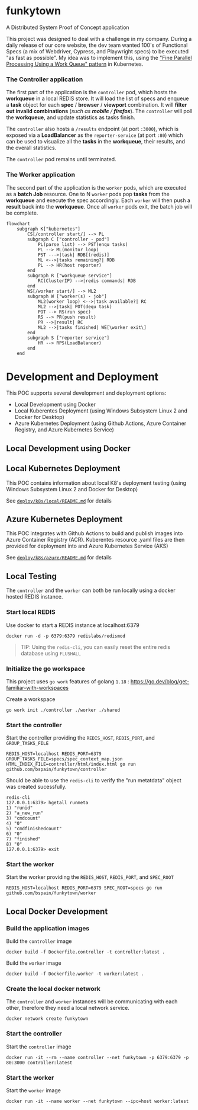 # funkytown
A Distributed System Proof of Concept application

This project was designed to deal with a challenge in my company.  During a daily release of our core website, the dev team wanted 100's of Functional Specs (a mix of Webdriver, Cypress, and Playwright specs) to be executed "as fast as possible".  My idea was to implement this, using the ["Fine Parallel Processing Using a Work Queue" pattern](https://kubernetes.io/docs/tasks/job/fine-parallel-processing-work-queue/) in Kubernetes.

### The **Controller** application
The first part of the application is the `controller` pod, which hosts the **workqueue** in a local REDIS store.  It will load the list of specs and enqueue a **task** object for each **spec** / **browser** / **viewport** combination.  It will **filter out invalid combinations** (_such as **mobile** / **firefox**_). The `controller` will poll the **workqueue**, and update statistics as tasks finish.

The `controller` also hosts a `/results` endpoint (at port `:3000`), which is exposed via a **LoadBalancer** as the `reporter-service` (at port `:80`) which can be used to visualize all the **tasks** in the **workqueue**, their results, and the overall statistics.

The `controller` pod remains until terminated.

### The **Worker** application
The second part of the application is the `worker` pods, which are executed as a **batch Job** resource.  One to N `worker` pods pop **tasks** from the **workqueue** and execute the spec accordingly.  Each `worker` will then push a **result** back into the **workqueue**.  Once all `worker` pods exit, the batch job will be complete.


```mermaid
flowchart
    subgraph K["kubernetes"]
        CS[/controller start/] --> PL
        subgraph C ["controller - pod"]
            PL(parse list) --> PST(enqu tasks)
            PL --> ML(monitor loop)
            PST --->|task| RDB[(redis)]
            ML <-->|tasks remaining?| RDB
            PL --> HR(host reporter)
        end
        subgraph R ["workqueue service"]
            RC(ClusterIP) -->|redis commands| RDB
        end
        WS[/worker start/] --> ML2
        subgraph W ["worker(s) - job"]
            ML2(worker loop) <-->|task available?| RC
            ML2 -->|task| POT(dequ task)
            POT --> RS(run spec)
            RS --> PR(push result)
            PR -->|result| RC
            ML2 -->|tasks finished| WE[\worker exit\]
        end
        subgraph S ["reporter service"]
            HR --> RPS(LoadBalancer)
        end
    end
```

# Development and Deployment
This POC supports several development and deployment options:
- Local Development using Docker
- Local Kuberentes Deployment (using Windows Subsystem Linux 2 and Docker for Desktop)
- Azure Kubernetes Deployment (using Github Actions, Azure Container Registry, and Azure Kubernetes Service)

## Local Development using Docker

## Local Kubernetes Deployment
This POC contains information about local K8's deployment testing (using Windows Subsystem Linux 2 and Docker for Desktop)

See [`deploy/k8s/local/README.md`](deploy/k8s/local/README.md) for details

## Azure Kubernetes Deployment
This POC integrates with Github Actions to build and publish images into Azure Container Registry (ACR).  Kuberentes resource .yaml files are then provided for deployment into and Azure Kubernetes Service (AKS)

See [`deploy/k8s/azure/README.md`](deploy/k8s/azure/README.md) for details

## Local Testing 
The `controller` and the `worker` can both be run locally using a docker hosted REDIS instance.

### Start local REDIS
Use docker to start a REDIS instance at localhost:6379
```
docker run -d -p 6379:6379 redislabs/redismod
```

> TIP: Using the `redis-cli`, you can easily reset the entire redis database using `FLUSHALL`

### Initialize the go workspace
This project uses `go work` features of golang `1.18` : https://go.dev/blog/get-familiar-with-workspaces

Create a workspace
```
go work init ./controller ./worker ./shared
```

### Start the controller
Start the controller providing the `REDIS_HOST`, `REDIS_PORT`, and `GROUP_TASKS_FILE`
```
REDIS_HOST=localhost REDIS_PORT=6379 GROUP_TASKS_FILE=specs/spec_context_map.json HTML_INDEX_FILE=controller/html/index.html go run github.com/bspain/funkytown/controller
```

Should be able to use the `redis-cli` to verify the "run metatdata" object was created sucessfully.
```
redis-cli
127.0.0.1:6379> hgetall runmeta
1) "runid"
2) "a_new_run"
3) "cmdcount"
4) "0"
5) "cmdfinishedcount"
6) "0"
7) "finished"
8) "0"
127.0.0.1:6379> exit
```

### Start the worker
Start the worker providing the `REDIS_HOST`, `REDIS_PORT`, and `SPEC_ROOT`
```
REDIS_HOST=localhost REDIS_PORT=6379 SPEC_ROOT=specs go run github.com/bspain/funkytown/worker
```

## Local Docker Development

### <a name="ldd-build"></a>Build the application images
Build the `controller` image
```
docker build -f Dockerfile.controller -t controller:latest .
```

Build the `worker` image
```
docker build -f Dockerfile.worker -t worker:latest .
```

### Create the local docker network
The `controller` and `worker` instances will be communicating with each other, therefore they need a local network service.

```
docker network create funkytown
```

### Start the controller
Start the `controller` image

```
docker run -it --rm --name controller --net funkytown -p 6379:6379 -p 80:3000 controller:latest
```

### Start the worker
Start the `worker` image

```
docker run -it --name worker --net funkytown --ipc=host worker:latest
```
